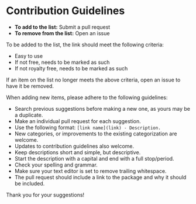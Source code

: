 # Contribution Guidelines

- **To add to the list:** Submit a pull request
- **To remove from the list:** Open an issue

To be added to the list, the link should meet the following criteria:

- Easy to use
- If not free, needs to be marked as such
- If not royalty free, needs to be marked as such

If an item on the list no longer meets the above criteria, open an issue to have it be removed.

When adding new items, please adhere to the following guidelines:

- Search previous suggestions before making a new one, as yours may be a duplicate.
- Make an individual pull request for each suggestion.
- Use the following format: `[link name](link) - Description.`
- New categories, or improvements to the existing categorization are welcome.
- Updates to contribution guidelines also welcome.
- Keep descriptions short and simple, but descriptive.
- Start the description with a capital and end with a full stop/period.
- Check your spelling and grammar.
- Make sure your text editor is set to remove trailing whitespace.
- The pull request should include a link to the package and why it should be included.

Thank you for your suggestions!